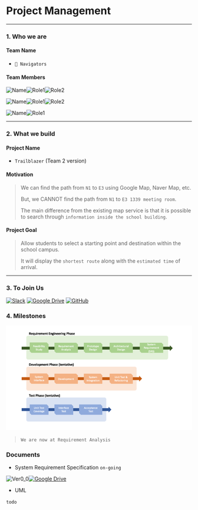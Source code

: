 # Project Management

---
### 1. Who we are

#### Team Name
- `🧭 Navigators`

#### Team Members
![Name](https://img.shields.io/badge/🇰🇷_Kwonwoo_Lyu-%2523121011?style=for-the-badge&labelColor=white&color=black)![Role1](https://img.shields.io/badge/Project_manager-%2523121011?style=for-the-badge&labelColor=white&color=%2366b3ff)![Role2](https://img.shields.io/badge/Backend_Developer-%2523121011?style=for-the-badge&labelColor=white&color=%23e6f2ff)

![Name](https://img.shields.io/badge/🇭🇰_Yerbolat_Uzakbay-%2523121011?style=for-the-badge&labelColor=white&color=black)![Role1](https://img.shields.io/badge/Designer-%2523121011?style=for-the-badge&labelColor=white&color=%2366b3ff)![Role2](https://img.shields.io/badge/Document_Manager-%2523121011?style=for-the-badge&labelColor=white&color=%23e6f2ff)

![Name](https://img.shields.io/badge/🇰🇷_Eunbi_Park-%2523121011?style=for-the-badge&labelColor=white&color=black)![Role1](https://img.shields.io/badge/Frontend_Developer-%2523121011?style=for-the-badge&labelColor=white&color=%2366b3ff)


---
### 2. What we build

#### Project Name
- `Trailblazer` (Team 2 version)

#### Motivation
> We can find the path from `N1` to `E3` using Google Map, Naver Map, etc.
>       
> But, we CANNOT find the path from `N1` to `E3 1339 meeting room`.
>
> The main difference from the existing map service is that it is possible to search through `information inside the school building`.

#### Project Goal
> Allow students to select a starting point and destination within the school campus.
>
> It will display the `shortest route` along with the `estimated time` of arrival.


---
### 3. To Join Us

[![Slack](https://img.shields.io/badge/Slack-4A154B?style=for-the-badge&logo=slack&logoColor=white)](https://join.slack.com/t/slack-qqh4471/shared_invite/zt-2f8jpc874-w6XjRQVVemu1oA0kqW7bng) [![Google Drive](https://img.shields.io/badge/Google%20Drive-4285F4?style=for-the-badge&logo=googledrive&logoColor=white)](https://drive.google.com/drive/folders/1J_zG-hYMFz0CRTKQwV_3SvfQXjN19cMA?usp=sharing) [![GitHub](https://img.shields.io/badge/github-%23121011.svg?style=for-the-badge&logo=github&logoColor=white)](https://github.com/navigators-in-kaist?view_as=public)


### 4. Milestones

<img src="./images/milestones.png" />

> `We are now at Requirement Analysis`

### Documents

* System Requirement Specification `on-going`

![Ver0_0](https://img.shields.io/badge/Ver0.0-%2523121011?style=for-the-badge&labelColor=white&color=%23757575)[![Google Drive](https://img.shields.io/badge/Google%20Drive-4285F4?style=for-the-badge&logo=googledrive&logoColor=white)](https://docs.google.com/spreadsheets/d/1xxH_q1i9sMXfEhxLf_VHzRse_hR3S4kt/edit#gid=681056489)


* UML

`todo`